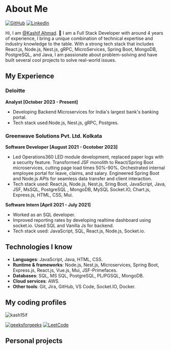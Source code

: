 # About Me

[![GitHub](https://img.shields.io/badge/GitHub-%40kash15if-239a3b.svg)](https://github.com/kash15if)
[![LinkedIn](https://img.shields.io/badge/Linkedin-%40kash15if-0c66c3.svg)](https://www.linkedin.com/in/kash15if)

Hi, I am [@Kashif Ahmad](https://github.com/kash15if). 👋 I am a Full Stack Developer with around 4 years of experience, I bring a unique combination of technical expertise and industry knowledge to the table. With a strong tech stack that includes React.js, Node.js, Nest.js, gRPC, MicroServices, Spring Boot, MongoDB, PostgreSQL, and Java, I am passionate about problem-solving and have built several cool projects to solve real-world issues.

## My Experience

### Deloitte
**Analyst [October 2023 - Present]**
- Developing Backend Microservices for India's largest bank's banking portal.
- Tech stack used:Node.js, Nest.js, gRPC, Postgres.

### Greenwave Solutions Pvt. Ltd. Kolkata

**Software Developer [August 2021 - Ocotober 2023]**
- Led Operations360 LED module development, replaced paper logs with a security feature. Transformed JSF monolith to React/Spring Boot microservices, cutting page load times 50%-90%. Orchestrated internal employee portal for leave, claims, and salary. Engineered Spring Boot and Node.js APIs for seamless data transfer and client interaction.
- Tech stack used: React.js, Node.js, Nest.js, Sring Boot, JavaScript, Java, JSF, MsSQL, PostgreSQL , MongoDB, MySQL Socket.IO,
  Chart.js, Express.js, HTML, CSS, Mui.

**Software Intern [April 2021 - July 2021]**
- Worked as an SQL developer.
- Improved reporting rates by developing realtime dashboard using socket.io. Used SQL and Vanilla Js for backend.
- Tech stack used: JavaScript, SQL, React.js, Node.js, Socket.io.

## Technologies I know

- **Languages**: JavaScript, Java, HTML, CSS.
- **Runtime & frameworks**: Node.js, Nest.js, Microservices, Spring Boot, Express.js, React.js, Vue.js, Mui, JSF-Primefaces.
- **Databases**: SQL, MS SQL, PostgreSQL, PL/PGSQL, MongoDB.
- **Cloud services**: AWS.
- **Other tools**: Git, Jira, GitHub, VS Code, Socket.IO, Docker.

## My coding profiles

<p><img align="center" src="https://github-readme-stats.vercel.app/api/top-langs?username=kash15if&show_icons=true&locale=en&layout=compact" alt="kash15if" /></p>

[![geeksforgeeks](https://img.shields.io/badge/geeksforgeeks-%40Kash15if-0c66c3.svg)](https://auth.geeksforgeeks.org/user/kash15if)
[![LeetCode](https://img.shields.io/badge/LeetCode-%40Kash15if-0c66c3.svg)](https://leetcode.com/Kash15if/)

## Personal projects
